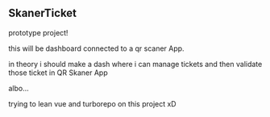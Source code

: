 ## SkanerTicket

prototype project!

this will be dashboard connected to a qr scaner App.

in theory i should make a dash where i can manage tickets and then validate those ticket in QR Skaner App

albo...

trying to lean vue and turborepo on this project xD
